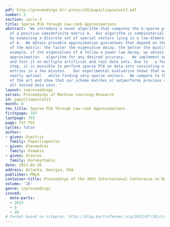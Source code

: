 ```yaml
---
pdf: http://proceedings.mlr.press/v28/papailiopoulos13.pdf
number: 2
section: cycle-3
title: Sparse PCA through Low-rank Approximations
abstract: 'We introduce a novel algorithm that computes the k-sparse principal component
  of a positive semidefinite matrix A.  Our algorithm is combinatorial and operates
  by examining a discrete set of special vectors lying in a low-dimensional eigen-subspace
  of A.  We obtain provable approximation guarantees that depend on the spectral profile
  of the matrix: the faster the eigenvalue decay, the better the quality of our approximation.  For
  example, if the eigenvalues of A follow a power-law decay, we obtain a polynomial-time
  approximation   algorithm for any desired accuracy.   We implement our algorithm
  and test it on multiple artificial and real data sets. Due to   a feature elimination
  step, it is possible to perform sparse PCA on data sets consisting of millions of
  entries in a few minutes.   Our experimental evaluation shows that our scheme is
  nearly optimal   while finding very sparse vectors.  We compare to the prior state
  of the art and show that our scheme matches or outperforms previous algorithms   in
  all tested data sets. '
layout: inproceedings
series: Proceedings of Machine Learning Research
id: papailiopoulos13
month: 0
tex_title: Sparse PCA through Low-rank Approximations
firstpage: 747
lastpage: 755
page: 747-755
cycles: false
author:
- given: Dimitris
  family: Papailiopoulos
- given: Alexandros
  family: Dimakis
- given: Stavros
  family: Korokythakis
date: 2013-05-26
address: Atlanta, Georgia, USA
publisher: PMLR
container-title: Proceedings of the 30th International Conference on Machine Learning
volume: '28'
genre: inproceedings
issued:
  date-parts:
  - 2013
  - 5
  - 26
# Format based on citeproc: http://blog.martinfenner.org/2013/07/30/citeproc-yaml-for-bibliographies/
---
```

